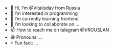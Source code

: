 - 👋 Hi, I’m @Vitalisdav from Russia
- 👀 I’m interested in programming
- 🌱 I’m currently learning frontend
- 💞️ I’m looking to collaborate on ...
- 📫 How to reach me on telegram @VROUSLAN
- 😄 Pronouns: ...
- ⚡ Fun fact: ...

<!---
Vitalisdav/Vitalisdav is a ✨ special ✨ repository because its `README.md` (this file) appears on your GitHub profile.
You can click the Preview link to take a look at your changes.
--->
